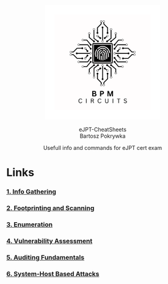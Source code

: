 <p align="center">
    <img src="LogoBiggerBW.png" alt="BPM Circuits" width="300" />
</p>

<p align="center">
  eJPT-CheatSheets<br>
  Bartosz Pokrywka
</p>

<p align="center">
    Usefull info and commands for eJPT cert exam
</p>

# Links
### [1. Info Gathering](1.Info%20Gathering.md)
### [2. Footprinting and Scanning](2.Footprinting%20and%20Scanning.md)
### [3. Enumeration](3.Enumeration.md)
### [4. Vulnerability Assessment](4.Vulnerability%20Assessment.md)
### [5. Auditing Fundamentals](4.Vulnerability%20Assessment.md)
### [6. System-Host Based Attacks](6.System-Host%20Based%20Attacks.md)